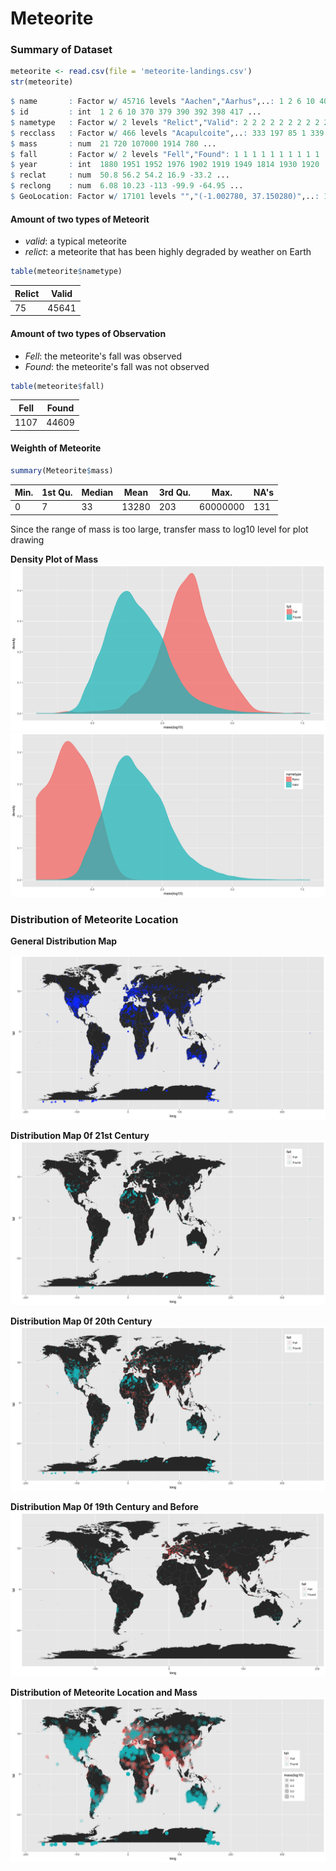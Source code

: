 # Meteorite
### Summary of Dataset
```R
meteorite <- read.csv(file = 'meteorite-landings.csv')  
str(meteorite)
```

```R
$ name       : Factor w/ 45716 levels "Aachen","Aarhus",..: 1 2 6 10 406 417 429 430 435 454 ...  
$ id         : int  1 2 6 10 370 379 390 392 398 417 ...  
$ nametype   : Factor w/ 2 levels "Relict","Valid": 2 2 2 2 2 2 2 2 2 2 ...  
$ recclass   : Factor w/ 466 levels "Acapulcoite",..: 333 197 85 1 339 85 360 190 339 242 ...  
$ mass       : num  21 720 107000 1914 780 ...  
$ fall       : Factor w/ 2 levels "Fell","Found": 1 1 1 1 1 1 1 1 1 1 ...  
$ year       : int  1880 1951 1952 1976 1902 1919 1949 1814 1930 1920 ...  
$ reclat     : num  50.8 56.2 54.2 16.9 -33.2 ...  
$ reclong    : num  6.08 10.23 -113 -99.9 -64.95 ...  
$ GeoLocation: Factor w/ 17101 levels "","(-1.002780, 37.150280)",..: 16779 16983 16923 9106 844 14808 16496 16453 784 721 ...  
```
#### Amount of two types of Meteorit
* _valid_: a typical meteorite
* _relict_: a meteorite that has been highly degraded by weather on Earth  
```R
table(meteorite$nametype)   
```
Relict | Valid 
--- | --- 
75 | 45641 

#### Amount of two types of Observation  
* _Fell_: the meteorite's fall was observed
* _Found_: the meteorite's fall was not observed
```R
table(meteorite$fall)
```
Fell | Found
--- | --- 
1107 | 44609

#### Weighth of Meteorite
```R
summary(Meteorite$mass)
```
Min. | 1st Qu. | Median | Mean | 3rd Qu. | Max. | NA's
--- | --- | --- | --- | --- | --- | --- 
0 | 7 | 33 | 13280 | 203 | 60000000 | 131

Since the range of mass is too large, transfer mass to log10 level for plot drawing 

**Density Plot of Mass**
![mass-fall](https://github.com/Guangtufan/Meteorite/blob/master/mass-fall.png)
![mass-nametype](https://github.com/Guangtufan/Meteorite/blob/master/mass-nametype.png)

### Distribution of Meteorite Location

**General Distribution Map**

![general-location](https://raw.githubusercontent.com/Guangtufan/Meteorite/master/location.png)

**Distribution Map 0f 21st Century**  
![location-21](https://github.com/Guangtufan/Meteorite/blob/master/m21.png)

**Distribution Map 0f 20th Century**
![location-20](https://github.com/Guangtufan/Meteorite/blob/master/m20.png)

**Distribution Map 0f 19th Century and Before**  
![location-19](https://github.com/Guangtufan/Meteorite/blob/master/m-19.png)

**Distribution of Meteorite Location and Mass**
![loc-mass](https://raw.githubusercontent.com/Guangtufan/Meteorite/master/location-mass-fall.png)






